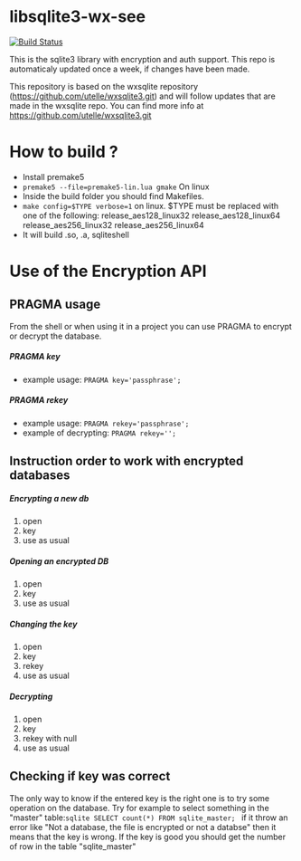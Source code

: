 libsqlite3-wx-see
=================

[![Build Status](https://travis-ci.org/Willena/libsqlite3-wx-see.svg?branch=master)](https://travis-ci.org/Willena/libsqlite3-wx-see)

This is the sqlite3 library with encryption and auth support. This repo is automaticaly updated once a week, if changes have been made.

This repository is based on the wxsqlite repository (https://github.com/utelle/wxsqlite3.git) and will follow updates that are made in the wxsqlite repo. You can find more info at https://github.com/utelle/wxsqlite3.git

How to build ?
==============

-	Install premake5
-	`premake5 --file=premake5-lin.lua gmake` On linux
-	Inside the build folder you should find Makefiles.
-	`make config=$TYPE verbose=1` on linux. $TYPE must be replaced with one of the following: release_aes128_linux32 release_aes128_linux64 release_aes256_linux32 release_aes256_linux64
-	It will build .so, .a, sqliteshell

Use of the Encryption API
=========================

PRAGMA usage
------------

From the shell or when using it in a project you can use PRAGMA to encrypt or decrypt the database.

##### PRAGMA key

-	example usage: `PRAGMA key='passphrase';`

##### PRAGMA rekey

-	example usage: `PRAGMA rekey='passphrase';`
-	example of decrypting: `PRAGMA rekey='';`

Instruction order to work with encrypted databases
--------------------------------------------------

##### Encrypting a new db

1.	open  
2.	key  
3.	use as usual

##### Opening an encrypted DB

1.	open  
2.	key  
3.	use as usual  

##### Changing the key

1.	open  
2.	key  
3.	rekey  
4.	use as usual  

##### Decrypting

1.	open  
2.	key  
3.	rekey with null  
4.	use as usual

Checking if key was correct
---------------------------

The only way to know if the entered key is the right one is to try some operation on the database. Try for example to select something in the "master" table:`sqlite
SELECT count(*) FROM sqlite_master;
` if it throw an error like "Not a database, the file is encrypted or not a databse" then it means that the key is wrong. If the key is good you should get the number of row in the table "sqlite_master"
